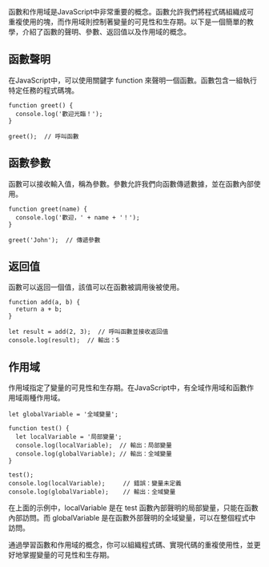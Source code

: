 函數和作用域是JavaScript中非常重要的概念。函數允許我們將程式碼組織成可重複使用的塊，而作用域則控制著變量的可見性和生存期。以下是一個簡單的教學，介紹了函數的聲明、參數、返回值以及作用域的概念。
## 函數聲明
在JavaScript中，可以使用關鍵字 function 來聲明一個函數。函數包含一組執行特定任務的程式碼塊。
```
function greet() {
  console.log('歡迎光臨！');
}

greet();  // 呼叫函數
```
## 函數參數
函數可以接收輸入值，稱為參數。參數允許我們向函數傳遞數據，並在函數內部使用。
```
function greet(name) {
  console.log('歡迎，' + name + '！');
}

greet('John');  // 傳遞參數
```
## 返回值
函數可以返回一個值，該值可以在函數被調用後被使用。
```
function add(a, b) {
  return a + b;
}

let result = add(2, 3);  // 呼叫函數並接收返回值
console.log(result);  // 輸出：5
```
## 作用域
作用域指定了變量的可見性和生存期。在JavaScript中，有全域作用域和函數作用域兩種作用域。
```
let globalVariable = '全域變量';

function test() {
  let localVariable = '局部變量';
  console.log(localVariable);  // 輸出：局部變量
  console.log(globalVariable); // 輸出：全域變量
}

test();
console.log(localVariable);     // 錯誤：變量未定義
console.log(globalVariable);    // 輸出：全域變量
```
在上面的示例中，localVariable 是在 test 函數內部聲明的局部變量，只能在函數內部訪問。而 globalVariable 是在函數外部聲明的全域變量，可以在整個程式中訪問。

通過學習函數和作用域的概念，你可以組織程式碼、實現代碼的重複使用性，並更好地掌握變量的可見性和生存期。
